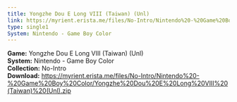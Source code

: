 ```yaml
---
title: Yongzhe Dou E Long VIII (Taiwan) (Unl)
link: https://myrient.erista.me/files/No-Intro/Nintendo%20-%20Game%20Boy%20Color/Yongzhe%20Dou%20E%20Long%20VIII%20(Taiwan)%20(Unl).zip
type: single1
System: Nintendo - Game Boy Color
---
```

<b>Game:</b> Yongzhe Dou E Long VIII (Taiwan) (Unl)<br>
<b>System:</b> Nintendo - Game Boy Color<br>
<b>Collection:</b> No-Intro<br>
<b>Download:</b> https://myrient.erista.me/files/No-Intro/Nintendo%20-%20Game%20Boy%20Color/Yongzhe%20Dou%20E%20Long%20VIII%20(Taiwan)%20(Unl).zip